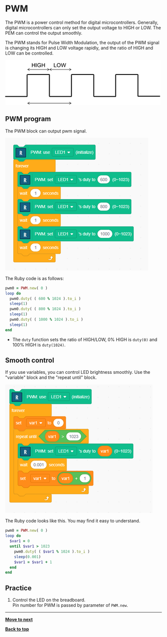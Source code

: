 # PWM

The PWM is a power control method for digital microcontrollers. Generally, digital microcontrollers can only set the output voltage to HIGH or LOW. 
The PEM can control the output smoothly.

The PWM stands for Pulse Width Modulation, the output of the PWM signal is changing its HIGH and LOW voltage rapidly, and the ratio of HIGH and LOW can be controlled.

![PWM signal](./images/pwm.png)

## PWM program

The PWM block can output pwm signal.

![PWM program](./images/pwm_program.png)

The Ruby code is as follows:

```Ruby
pwm0 = PWM.new( 0 )
loop do
  pwm0.duty( ( 600 % 1024 ).to_i )
  sleep(1)
  pwm0.duty( ( 800 % 1024 ).to_i )
  sleep(1)
  pwm0.duty( ( 1000 % 1024 ).to_i )
  sleep(1)
end
```

- The `duty` function sets the ratio of HIGH/LOW, 0% HIGH is `duty(0)` and 100% HIGH is `duty(1024)`.

## Smooth control

If you use variables, you can control LED brightness smoothly. Use the "variable" block and the "repeat until" block.

![PWM program](./images/pwm_program2.png)

The Ruby code looks like this. You may find it easy to understand.

```Ruby
pwm0 = PWM.new( 0 )
loop do
  $var1 = 0
  until $var1 > 1023
    pwm0.duty( ( $var1 % 1024 ).to_i )
    sleep(0.001)
    $var1 = $var1 + 1
  end
end
```

## Practice

1. Control the LED on the breadboard.<br>
Pin number for PWM is passed by parameter of `PWM.new`.

<hr/>

[**Move to next**](./4th_sensor.md)

[**Back to top**](./README.md)
